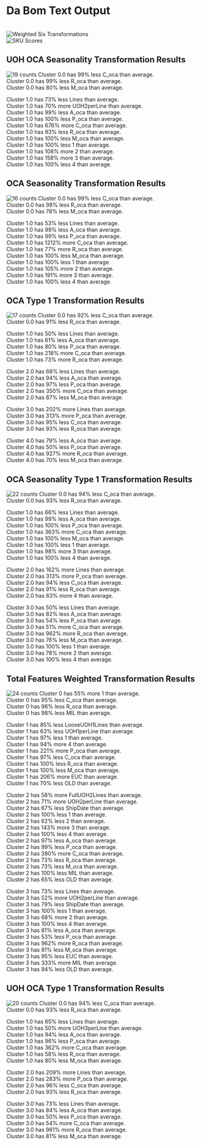 # Da Bom Text Output
 <br> ![Weighted Six Transformations](WeightedTransformations.png)
 <br>![SKU Scores](skuscores.png)
 <br> 
## UOH OCA Seasonality  Transformation Results 
![19 counts](19heatmap.png)
Cluster 0.0 has 99% less C_oca than average. <br> 
Cluster 0.0 has 99% less R_oca than average. <br> 
Cluster 0.0 has 80% less M_oca than average. <br> 

Cluster 1.0 has 73% less Lines than average. <br> 
Cluster 1.0 has 70% more UOH2perLine than average. <br> 
Cluster 1.0 has 99% less A_oca than average. <br> 
Cluster 1.0 has 100% less P_oca than average. <br> 
Cluster 1.0 has 676% more C_oca than average. <br> 
Cluster 1.0 has 93% less R_oca than average. <br> 
Cluster 1.0 has 100% less M_oca than average. <br> 
Cluster 1.0 has 100% less 1 than average. <br> 
Cluster 1.0 has 108% more 2 than average. <br> 
Cluster 1.0 has 158% more 3 than average. <br> 
Cluster 1.0 has 100% less 4 than average. <br> 
## OCA Seasonality  Transformation Results 
![16 counts](16heatmap.png)
Cluster 0.0 has 99% less C_oca than average. <br> 
Cluster 0.0 has 98% less R_oca than average. <br> 
Cluster 0.0 has 78% less M_oca than average. <br> 

Cluster 1.0 has 53% less Lines than average. <br> 
Cluster 1.0 has 99% less A_oca than average. <br> 
Cluster 1.0 has 99% less P_oca than average. <br> 
Cluster 1.0 has 1212% more C_oca than average. <br> 
Cluster 1.0 has 77% more R_oca than average. <br> 
Cluster 1.0 has 100% less M_oca than average. <br> 
Cluster 1.0 has 100% less 1 than average. <br> 
Cluster 1.0 has 105% more 2 than average. <br> 
Cluster 1.0 has 191% more 3 than average. <br> 
Cluster 1.0 has 100% less 4 than average. <br> 
## OCA Type 1  Transformation Results 
![17 counts](17heatmap.png)
Cluster 0.0 has 92% less C_oca than average. <br> 
Cluster 0.0 has 91% less R_oca than average. <br> 

Cluster 1.0 has 50% less Lines than average. <br> 
Cluster 1.0 has 61% less A_oca than average. <br> 
Cluster 1.0 has 80% less P_oca than average. <br> 
Cluster 1.0 has 218% more C_oca than average. <br> 
Cluster 1.0 has 73% more R_oca than average. <br> 

Cluster 2.0 has 68% less Lines than average. <br> 
Cluster 2.0 has 94% less A_oca than average. <br> 
Cluster 2.0 has 97% less P_oca than average. <br> 
Cluster 2.0 has 350% more C_oca than average. <br> 
Cluster 2.0 has 87% less M_oca than average. <br> 

Cluster 3.0 has 202% more Lines than average. <br> 
Cluster 3.0 has 313% more P_oca than average. <br> 
Cluster 3.0 has 95% less C_oca than average. <br> 
Cluster 3.0 has 93% less R_oca than average. <br> 

Cluster 4.0 has 79% less A_oca than average. <br> 
Cluster 4.0 has 50% less P_oca than average. <br> 
Cluster 4.0 has 927% more R_oca than average. <br> 
Cluster 4.0 has 70% less M_oca than average. <br> 
## OCA Seasonality Type 1  Transformation Results 
![22 counts](22heatmap.png)
Cluster 0.0 has 94% less C_oca than average. <br> 
Cluster 0.0 has 93% less R_oca than average. <br> 

Cluster 1.0 has 66% less Lines than average. <br> 
Cluster 1.0 has 99% less A_oca than average. <br> 
Cluster 1.0 has 100% less P_oca than average. <br> 
Cluster 1.0 has 363% more C_oca than average. <br> 
Cluster 1.0 has 100% less M_oca than average. <br> 
Cluster 1.0 has 100% less 1 than average. <br> 
Cluster 1.0 has 98% more 3 than average. <br> 
Cluster 1.0 has 100% less 4 than average. <br> 

Cluster 2.0 has 162% more Lines than average. <br> 
Cluster 2.0 has 313% more P_oca than average. <br> 
Cluster 2.0 has 94% less C_oca than average. <br> 
Cluster 2.0 has 91% less R_oca than average. <br> 
Cluster 2.0 has 83% more 4 than average. <br> 

Cluster 3.0 has 50% less Lines than average. <br> 
Cluster 3.0 has 82% less A_oca than average. <br> 
Cluster 3.0 has 54% less P_oca than average. <br> 
Cluster 3.0 has 51% more C_oca than average. <br> 
Cluster 3.0 has 962% more R_oca than average. <br> 
Cluster 3.0 has 76% less M_oca than average. <br> 
Cluster 3.0 has 100% less 1 than average. <br> 
Cluster 3.0 has 78% more 2 than average. <br> 
Cluster 3.0 has 100% less 4 than average. <br> 
## Total Features Weighted Transformation Results 
![24 counts](24heatmap.png)
Cluster 0 has 55% more 1 than average. <br> 
Cluster 0 has 95% less C_oca than average. <br> 
Cluster 0 has 96% less R_oca than average. <br> 
Cluster 0 has 98% less MIL than average. <br> 

Cluster 1 has 85% less LooseUOH1Lines than average. <br> 
Cluster 1 has 63% less UOH1perLine than average. <br> 
Cluster 1 has 97% less 1 than average. <br> 
Cluster 1 has 94% more 4 than average. <br> 
Cluster 1 has 221% more P_oca than average. <br> 
Cluster 1 has 97% less C_oca than average. <br> 
Cluster 1 has 100% less R_oca than average. <br> 
Cluster 1 has 100% less M_oca than average. <br> 
Cluster 1 has 206% more EUC than average. <br> 
Cluster 1 has 70% less OLD than average. <br> 

Cluster 2 has 58% more FullUOH2Lines than average. <br> 
Cluster 2 has 71% more UOH2perLine than average. <br> 
Cluster 2 has 67% less ShipDate than average. <br> 
Cluster 2 has 100% less 1 than average. <br> 
Cluster 2 has 62% less 2 than average. <br> 
Cluster 2 has 143% more 3 than average. <br> 
Cluster 2 has 100% less 4 than average. <br> 
Cluster 2 has 97% less A_oca than average. <br> 
Cluster 2 has 99% less P_oca than average. <br> 
Cluster 2 has 380% more C_oca than average. <br> 
Cluster 2 has 73% less R_oca than average. <br> 
Cluster 2 has 73% less M_oca than average. <br> 
Cluster 2 has 100% less MIL than average. <br> 
Cluster 2 has 65% less OLD than average. <br> 

Cluster 3 has 73% less Lines than average. <br> 
Cluster 3 has 52% more UOH2perLine than average. <br> 
Cluster 3 has 79% less ShipDate than average. <br> 
Cluster 3 has 100% less 1 than average. <br> 
Cluster 3 has 68% more 2 than average. <br> 
Cluster 3 has 100% less 4 than average. <br> 
Cluster 3 has 81% less A_oca than average. <br> 
Cluster 3 has 53% less P_oca than average. <br> 
Cluster 3 has 962% more R_oca than average. <br> 
Cluster 3 has 81% less M_oca than average. <br> 
Cluster 3 has 95% less EUC than average. <br> 
Cluster 3 has 333% more MIL than average. <br> 
Cluster 3 has 94% less OLD than average. <br> 
## UOH OCA Type 1  Transformation Results 
![20 counts](20heatmap.png)
Cluster 0.0 has 94% less C_oca than average. <br> 
Cluster 0.0 has 93% less R_oca than average. <br> 

Cluster 1.0 has 65% less Lines than average. <br> 
Cluster 1.0 has 50% more UOH3perLine than average. <br> 
Cluster 1.0 has 94% less A_oca than average. <br> 
Cluster 1.0 has 96% less P_oca than average. <br> 
Cluster 1.0 has 362% more C_oca than average. <br> 
Cluster 1.0 has 58% less R_oca than average. <br> 
Cluster 1.0 has 80% less M_oca than average. <br> 

Cluster 2.0 has 209% more Lines than average. <br> 
Cluster 2.0 has 283% more P_oca than average. <br> 
Cluster 2.0 has 96% less C_oca than average. <br> 
Cluster 2.0 has 93% less R_oca than average. <br> 

Cluster 3.0 has 73% less Lines than average. <br> 
Cluster 3.0 has 84% less A_oca than average. <br> 
Cluster 3.0 has 50% less P_oca than average. <br> 
Cluster 3.0 has 54% more C_oca than average. <br> 
Cluster 3.0 has 961% more R_oca than average. <br> 
Cluster 3.0 has 81% less M_oca than average. <br> 
